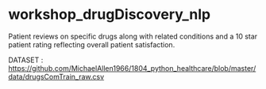 # workshop_drugDiscovery_nlp
Patient reviews on specific drugs along with related conditions and a 10 star patient rating reflecting overall patient satisfaction.



DATASET : https://github.com/MichaelAllen1966/1804_python_healthcare/blob/master/data/drugsComTrain_raw.csv
